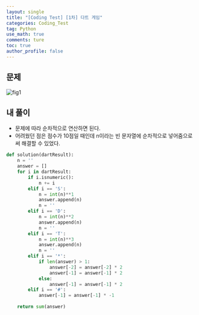 ```yaml
---
layout: single
title: "[Coding Test] [1차] 다트 게임"
categories: Coding_Test
tag: Python
use_math: true
comments: ture
toc: true
author_profile: false
---
```



## 문제

![fig1]({{site.url}}/images/2023-05-23-ct1/문제설명.png)

## 내 풀이

* 문제에 따라 순차적으로 연산하면 된다.
* 어려웠던 점은 점수가 10점일 때인데 n이라는 빈 문자열에 순차적으로 넣어줌으로써 해결할 수 있었다.

```python
def solution(dartResult):
    n = ''
    answer = []
    for i in dartResult:
        if i.isnumeric():
            n += i
        elif i == 'S':
            n = int(n)**1
            answer.append(n)
            n = ''
        elif i == 'D':
            n = int(n)**2
            answer.append(n)
            n = ''
        elif i == 'T':
            n = int(n)**3
            answer.append(n)
            n = ''
        elif i == '*':
            if len(answer) > 1:
                answer[-2] = answer[-2] * 2
                answer[-1] = answer[-1] * 2
            else:
                answer[-1] = answer[-1] * 2
        elif i == '#':
            answer[-1] = answer[-1] * -1
        
    return sum(answer)
```
